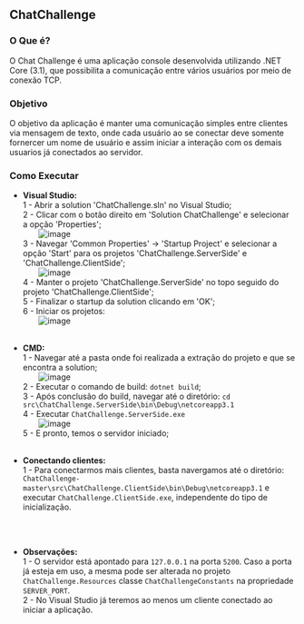 ## ChatChallenge

### O Que é?
O Chat Challenge é uma aplicação console desenvolvida utilizando .NET Core (3.1), que possibilita a comunicação entre vários usuários por meio de conexão TCP.

### Objetivo
O objetivo da aplicação é manter uma comunicação simples entre clientes via mensagem de texto,
onde cada usuário ao se conectar deve somente fornercer um nome de usuário e assim iniciar a interação com os demais usuarios já conectados ao servidor.

### Como Executar
* <strong>Visual Studio:</strong><br/>
 1 - Abrir a solution 'ChatChallenge.sln' no Visual Studio;<br/>
 2 - Clicar com o botão direito em 'Solution ChatChallenge' e selecionar a opção 'Properties';<br/>
 &nbsp;&nbsp;&nbsp;&nbsp;&nbsp;&nbsp; ![image](https://user-images.githubusercontent.com/36934740/128518721-f06ccb59-7247-4e50-ac6a-ac76a78d9911.png) <br/>
 3 - Navegar 'Common Properties' -> 'Startup Project' e selecionar a opção 'Start' para os projetos 'ChatChallenge.ServerSide' e 'ChatChallenge.ClientSide';<br/>
 &nbsp;&nbsp;&nbsp;&nbsp;&nbsp;&nbsp; ![image](https://user-images.githubusercontent.com/36934740/128518873-165406dc-f386-401a-bd67-7141b91f2a58.png) <br/>
 4 - Manter o projeto 'ChatChallenge.ServerSide' no topo seguido do projeto 'ChatChallenge.ClientSide';<br/>
 5 - Finalizar o startup da solution clicando em 'OK';<br/>
 6 - Iniciar os projetos:<br/>
 &nbsp;&nbsp;&nbsp;&nbsp;&nbsp;&nbsp; ![image](https://user-images.githubusercontent.com/36934740/128518958-7ed20ca7-27fa-4df9-9dbb-a357131ff721.png) <br/><br/>
 
 * <strong>CMD:</strong><br/>
 1 - Navegar até a pasta onde foi realizada a extração do projeto e que se encontra a solution;<br/>
 &nbsp;&nbsp;&nbsp;&nbsp;&nbsp;&nbsp; ![image](https://user-images.githubusercontent.com/36934740/128519555-09b012a3-a5ea-40db-b53e-0ce8c775d0c0.png) <br/>
 2 - Executar o comando de build: `dotnet build`;<br/>
 3 - Após conclusão do build, navegar até o diretório: `cd src\ChatChallenge.ServerSide\bin\Debug\netcoreapp3.1`<br/>
 4 - Executar `ChatChallenge.ServerSide.exe`<br/>
 &nbsp;&nbsp;&nbsp;&nbsp;&nbsp;&nbsp; ![image](https://user-images.githubusercontent.com/36934740/128521398-ac5a95a3-49e4-49b2-9085-454d5db59087.png) <br/>
 5 - E pronto, temos o servidor iniciado;<br/><br/>

 * <strong>Conectando clientes:</strong><br/>
  1 - Para conectarmos mais clientes, basta navergamos até o diretório: `ChatChallenge-master\src\ChatChallenge.ClientSide\bin\Debug\netcoreapp3.1` e executar
  `ChatChallenge.ClientSide.exe`, independente do tipo de inicialização.<br/>
  
  <br/><br/>
  
  * <strong>Observações:</strong><br/>
  1 - O servidor está apontado para `127.0.0.1` na porta `5200`. Caso a porta já esteja em uso, a mesma pode ser alterada no projeto `ChatChallenge.Resources` classe `ChatChallengeConstants` na propriedade `SERVER_PORT`.<br/>
  2 - No Visual Studio já teremos ao menos um cliente conectado ao iniciar a aplicação.<br/>
